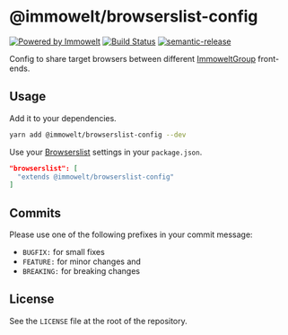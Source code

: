 # @immowelt/browserslist-config

[![Powered by Immowelt](https://img.shields.io/badge/powered%20by-immowelt-yellow.svg?colorB=ffb200)](https://stackshare.io/immowelt-group/)
[![Build Status](https://github.com/ImmoweltGroup/browserslist-config/actions/workflows/release.yml/badge.svg)](https://github.com/ImmoweltGroup/browserslist-config/actions?query=branch%3Amaster)
[![semantic-release](https://img.shields.io/badge/%20%20%F0%9F%93%A6%F0%9F%9A%80-semantic--release-e10079.svg)](https://github.com/semantic-release/semantic-release)

Config to share target browsers between different [ImmoweltGroup](https://github.com/ImmoweltGroup) front-ends.

## Usage

Add it to your dependencies.

```bash
yarn add @immowelt/browserslist-config --dev
```

Use your [Browserslist](https://github.com/browserslist/browserslist#shareable-configs) settings in your `package.json`.

```json
"browserslist": [
  "extends @immowelt/browserslist-config"
]
```

## Commits

Please use one of the following prefixes in your commit message:

- `BUGFIX:` for small fixes
- `FEATURE:` for minor changes and
- `BREAKING:` for breaking changes

## License

See the `LICENSE` file at the root of the repository.
